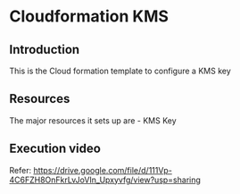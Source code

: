 # Cloudformation KMS

## Introduction
This is the Cloud formation template to configure a KMS key

## Resources
The major resources it sets up are - 
KMS Key

## Execution video
Refer: https://drive.google.com/file/d/111Vp-4C6FZH8OnFkrLvJoVIn_Upxyvfg/view?usp=sharing